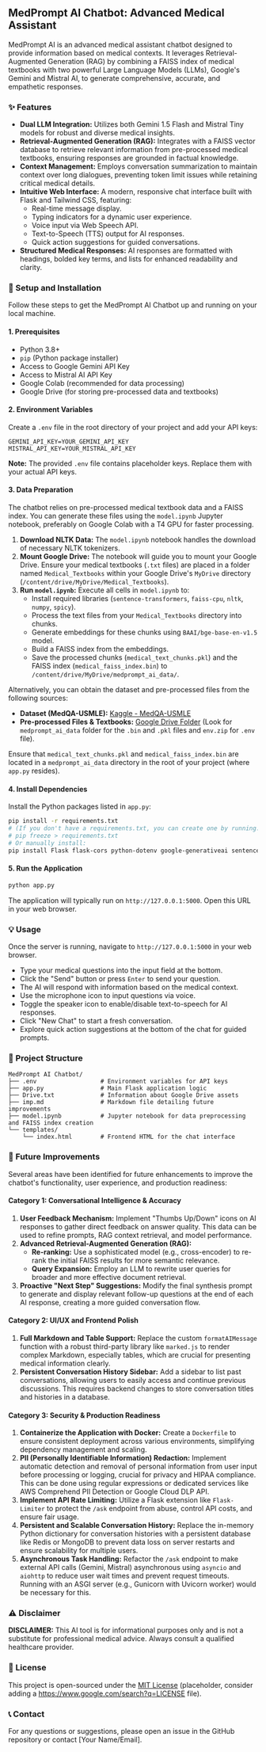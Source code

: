 ## MedPrompt AI Chatbot: Advanced Medical Assistant

MedPrompt AI is an advanced medical assistant chatbot designed to provide information based on medical contexts. It leverages Retrieval-Augmented Generation (RAG) by combining a FAISS index of medical textbooks with two powerful Large Language Models (LLMs), Google's Gemini and Mistral AI, to generate comprehensive, accurate, and empathetic responses.

### ✨ Features

  * **Dual LLM Integration:** Utilizes both Gemini 1.5 Flash and Mistral Tiny models for robust and diverse medical insights.
  * **Retrieval-Augmented Generation (RAG):** Integrates with a FAISS vector database to retrieve relevant information from pre-processed medical textbooks, ensuring responses are grounded in factual knowledge.
  * **Context Management:** Employs conversation summarization to maintain context over long dialogues, preventing token limit issues while retaining critical medical details.
  * **Intuitive Web Interface:** A modern, responsive chat interface built with Flask and Tailwind CSS, featuring:
      * Real-time message display.
      * Typing indicators for a dynamic user experience.
      * Voice input via Web Speech API.
      * Text-to-Speech (TTS) output for AI responses.
      * Quick action suggestions for guided conversations.
  * **Structured Medical Responses:** AI responses are formatted with headings, bolded key terms, and lists for enhanced readability and clarity.

### 🚀 Setup and Installation

Follow these steps to get the MedPrompt AI Chatbot up and running on your local machine.

#### 1\. Prerequisites

  * Python 3.8+
  * `pip` (Python package installer)
  * Access to Google Gemini API Key
  * Access to Mistral AI API Key
  * Google Colab (recommended for data processing)
  * Google Drive (for storing pre-processed data and textbooks)

#### 2\. Environment Variables

Create a `.env` file in the root directory of your project and add your API keys:

```dotenv
GEMINI_API_KEY=YOUR_GEMINI_API_KEY
MISTRAL_API_KEY=YOUR_MISTRAL_API_KEY
```

**Note:** The provided `.env` file contains placeholder keys. Replace them with your actual API keys.

#### 3\. Data Preparation

The chatbot relies on pre-processed medical textbook data and a FAISS index. You can generate these files using the `model.ipynb` Jupyter notebook, preferably on Google Colab with a T4 GPU for faster processing.

1.  **Download NLTK Data:** The `model.ipynb` notebook handles the download of necessary NLTK tokenizers.
2.  **Mount Google Drive:** The notebook will guide you to mount your Google Drive. Ensure your medical textbooks (`.txt` files) are placed in a folder named `Medical_Textbooks` within your Google Drive's `MyDrive` directory (`/content/drive/MyDrive/Medical_Textbooks`).
3.  **Run `model.ipynb`:** Execute all cells in `model.ipynb` to:
      * Install required libraries (`sentence-transformers`, `faiss-cpu`, `nltk`, `numpy`, `spicy`).
      * Process the text files from your `Medical_Textbooks` directory into chunks.
      * Generate embeddings for these chunks using `BAAI/bge-base-en-v1.5` model.
      * Build a FAISS index from the embeddings.
      * Save the processed chunks (`medical_text_chunks.pkl`) and the FAISS index (`medical_faiss_index.bin`) to `/content/drive/MyDrive/medprompt_ai_data/`.

Alternatively, you can obtain the dataset and pre-processed files from the following sources:

  * **Dataset (MedQA-USMLE):** [Kaggle - MedQA-USMLE](https://www.kaggle.com/datasets/moaaztameer/medqa-usmle)
  * **Pre-processed Files & Textbooks:** [Google Drive Folder](https://drive.google.com/drive/folders/1qzZlyx77mZ5Dq64Dwgz_7GUkgqQMsyg-?usp=drive_link) (Look for `medprompt_ai_data` folder for the `.bin` and `.pkl` files and `env.zip` for `.env` file).

Ensure that `medical_text_chunks.pkl` and `medical_faiss_index.bin` are located in a `medprompt_ai_data` directory in the root of your project (where `app.py` resides).

#### 4\. Install Dependencies

Install the Python packages listed in `app.py`:

```bash
pip install -r requirements.txt
# (If you don't have a requirements.txt, you can create one by running:
# pip freeze > requirements.txt
# Or manually install:
pip install Flask flask-cors python-dotenv google-generativeai sentence-transformers faiss-cpu numpy requests logging
```

#### 5\. Run the Application

```bash
python app.py
```

The application will typically run on `http://127.0.0.1:5000`. Open this URL in your web browser.

### 💡 Usage

Once the server is running, navigate to `http://127.0.0.1:5000` in your web browser.

  * Type your medical questions into the input field at the bottom.
  * Click the "Send" button or press `Enter` to send your question.
  * The AI will respond with information based on the medical context.
  * Use the microphone icon to input questions via voice.
  * Toggle the speaker icon to enable/disable text-to-speech for AI responses.
  * Click "New Chat" to start a fresh conversation.
  * Explore quick action suggestions at the bottom of the chat for guided prompts.

### 📂 Project Structure

```
MedPrompt AI Chatbot/
├── .env                  # Environment variables for API keys
├── app.py                # Main Flask application logic
├── Drive.txt             # Information about Google Drive assets
├── imp.md                # Markdown file detailing future improvements
├── model.ipynb           # Jupyter notebook for data preprocessing and FAISS index creation
└── templates/
    └── index.html        # Frontend HTML for the chat interface
```

### 🔮 Future Improvements

Several areas have been identified for future enhancements to improve the chatbot's functionality, user experience, and production readiness:

#### Category 1: Conversational Intelligence & Accuracy

1.  **User Feedback Mechanism:** Implement "Thumbs Up/Down" icons on AI responses to gather direct feedback on answer quality. This data can be used to refine prompts, RAG context retrieval, and model performance.
2.  **Advanced Retrieval-Augmented Generation (RAG):**
      * **Re-ranking:** Use a sophisticated model (e.g., cross-encoder) to re-rank the initial FAISS results for more semantic relevance.
      * **Query Expansion:** Employ an LLM to rewrite user queries for broader and more effective document retrieval.
3.  **Proactive "Next Step" Suggestions:** Modify the final synthesis prompt to generate and display relevant follow-up questions at the end of each AI response, creating a more guided conversation flow.

#### Category 2: UI/UX and Frontend Polish

1.  **Full Markdown and Table Support:** Replace the custom `formatAIMessage` function with a robust third-party library like `marked.js` to render complex Markdown, especially tables, which are crucial for presenting medical information clearly.
2.  **Persistent Conversation History Sidebar:** Add a sidebar to list past conversations, allowing users to easily access and continue previous discussions. This requires backend changes to store conversation titles and histories in a database.

#### Category 3: Security & Production Readiness

1.  **Containerize the Application with Docker:** Create a `Dockerfile` to ensure consistent deployment across various environments, simplifying dependency management and scaling.
2.  **PII (Personally Identifiable Information) Redaction:** Implement automatic detection and removal of personal information from user input before processing or logging, crucial for privacy and HIPAA compliance. This can be done using regular expressions or dedicated services like AWS Comprehend PII Detection or Google Cloud DLP API.
3.  **Implement API Rate Limiting:** Utilize a Flask extension like `Flask-Limiter` to protect the `/ask` endpoint from abuse, control API costs, and ensure fair usage.
4.  **Persistent and Scalable Conversation History:** Replace the in-memory Python dictionary for conversation histories with a persistent database like Redis or MongoDB to prevent data loss on server restarts and ensure scalability for multiple users.
5.  **Asynchronous Task Handling:** Refactor the `/ask` endpoint to make external API calls (Gemini, Mistral) asynchronous using `asyncio` and `aiohttp` to reduce user wait times and prevent request timeouts. Running with an ASGI server (e.g., Gunicorn with Uvicorn worker) would be necessary for this.

### ⚠️ Disclaimer

**DISCLAIMER:** This AI tool is for informational purposes only and is not a substitute for professional medical advice. Always consult a qualified healthcare provider.

### 📝 License

This project is open-sourced under the [MIT License](https://www.google.com/search?q=LICENSE) (placeholder, consider adding a https://www.google.com/search?q=LICENSE file).

### 📞 Contact

For any questions or suggestions, please open an issue in the GitHub repository or contact [Your Name/Email].
